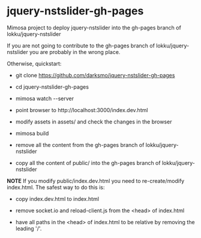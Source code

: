 jquery-nstslider-gh-pages
=========================

Mimosa project to deploy jquery-nstslider into the gh-pages branch of lokku/jquery-nstslider

If you are not going to contribute to the gh-pages branch of lokku/jquery-nstslider you are probably in the wrong place.

Otherwise, quickstart:

- git clone https://github.com/darksmo/jquery-nstslider-gh-pages

- cd jquery-nstslider-gh-pages

- mimosa watch --server

- point browser to http://localhost:3000/index.dev.html

- modify assets in assets/ and check the changes in the browser

- mimosa build

- remove all the content from the gh-pages branch of lokku/jquery-nstslider

- copy all the content of public/ into the gh-pages branch of lokku/jquery-nstslider


**NOTE** If you modify public/index.dev.html you need to re-create/modify index.html. The safest way to do this is:

- copy index.dev.html to index.html

- remove socket.io and reload-client.js from the &lt;head&gt; of index.html

- have all paths in the &lt;head&gt; of index.html to be relative by removing the leading '/'.

